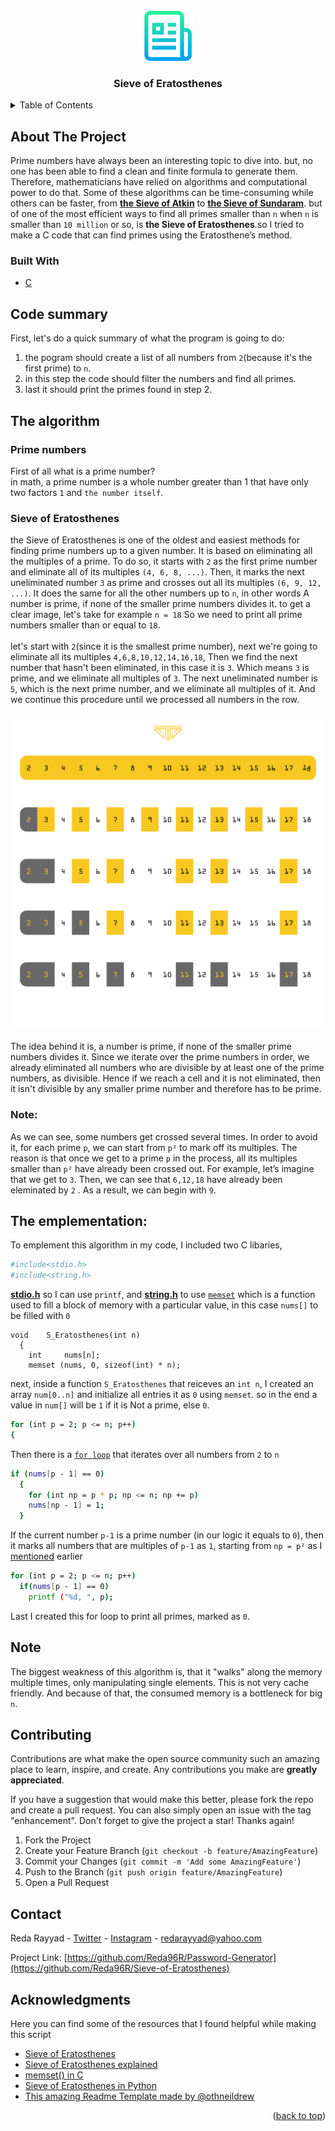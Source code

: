 <div id="top"></div>

<!-- PROJECT LOGO -->
<br />
<div align="center">
  <a href="https://github.com/Reda96R/Sieve-of-Eratosthenes">
    <img src="images/logo.png" alt="Logo" width="80" height="80">
  </a>

<h3 align="center">Sieve of Eratosthenes</h3>


</div>



<!-- TABLE OF CONTENTS -->
<details>
  <summary>Table of Contents</summary>
  <ol>
    <li>
      <a href="#about-the-project">About The Project</a>
      <ul>
        <li><a href="#built-with">Built With</a></li>
      </ul>
    </li>
    <li><a href="#code-summary">Code summary</a></li>
    <li><a href="#the-algorithm">The algorithm</a></li>
    <ul>
      <li><a href="#prime-numbers">Prime numbers</a></li>
      <li><a href="#sieve-of-eratosthenes">Sieve of Eratosthenes</a></li>
      </ul>
    <li><a href="#the-emplementation">The emplementation</a></li>
    <li><a href="#note">Note</a></li>
    <li><a href="#contributing">Contributing</a></li>
    <li><a href="#contact">Contact</a></li>
    <li><a href="#acknowledgments">Acknowledgments</a></li>


  </ol>
</details>



<!-- ABOUT THE PROJECT -->
## About The Project
Prime numbers have always been an interesting topic to dive into. but, no one has been able to find a clean and finite formula to generate them. Therefore, mathematicians have relied on algorithms and computational power to do that. Some of these algorithms can be time-consuming while others can be faster, from <strong><a href="https://en.wikipedia.org/wiki/Sieve_of_Atkin">the Sieve of Atkin</a></strong> to <strong><a href="https://en.wikipedia.org/wiki/Sieve_of_Sundaram">the  Sieve of Sundaram</a></strong>. but of one of the most efficient ways to find all primes smaller than `n` when `n` is smaller than `10 million` or so, is <strong>the Sieve of Eratosthenes</strong>.so I tried to make a C code that can find primes using the Eratosthene’s method.
### Built With
* [C](https://www.iso.org/standard/74528.html)


## Code summary
 First, let's do a quick summary of what the program is going to do:
 1. the pogram should create a list of all numbers from `2`(because it's the first prime) to `n`.
 2. in this step the code should filter the numbers and find all primes.
 3. last it should print the primes found in step 2.


<!-- The algorithm-->
## The algorithm

### Prime numbers
First of all what is a prime number?<br>
in math, a prime number is a whole number greater than 1 that have only two factors `1` and `the number itself`.

### Sieve of Eratosthenes
the Sieve of Eratosthenes is one of the oldest and easiest methods for finding prime numbers up to a given number. It is based on eliminating all the multiples of a prime. To do so, it starts with `2` as the first prime number and eliminate all of its multiples `(4, 6, 8, ...)`. Then, it marks the next uneliminated number `3` as prime and crosses out all its multiples `(6, 9, 12, ...)`. It does the same for all the other numbers up to `n`, in other words A number is prime, if none of the smaller prime numbers divides it.
to get a clear image, let's take for example `n = 18` So we need to print all prime numbers smaller than or equal to `18`.
<br><br>
let's start with `2`(since it is the smallest prime number), next we're going to eliminate all its multiples `4,6,8,10,12,14,16,18`, Then we find the next number that hasn't been eliminated, in this case it is `3`. Which means `3` is prime, and we eliminate all multiples of `3`. The next uneliminated number is `5`, which is the next prime number, and we eliminate all multiples of it. And we continue this procedure until we processed all numbers in the row.
<div align="center"><a href="#"><img src="images/Explain.png" alt="Explaining" width="700"></a></div>
<br>
The idea behind it is, a number is prime, if none of the smaller prime numbers divides it. Since we iterate over the prime numbers in order, we already eliminated all numbers who are divisible by at least one of the prime numbers, as divisible. Hence if we reach a cell and it is not eliminated, then it isn't divisible by any smaller prime number and therefore has to be prime.

### Note:
As we can see, some numbers get crossed several times. In order to avoid it, for each prime `p`, we can start from `p²` to mark off its multiples. The reason is that once we get to a prime `p` in the process, all its multiples smaller than `p²` have already been crossed out. For example, let’s imagine that we get to `3`. Then, we can see that `6,12,18` have already been eleminated by `2` . As a result, we can begin with `9`.

## The emplementation: 
To emplement this algorithm in my code, I included two C libaries,
```sh
#include<stdio.h>
#include<string.h>
```
<strong><a href="https://www.tutorialspoint.com/c_standard_library/stdio_h.htm">stdio.h</a></strong> so I can use `printf`, and <strong><a href="https://www.tutorialspoint.com/c_standard_library/string_h.htm">string.h</a></strong> to use <a href="https://www.geeksforgeeks.org/memset-c-example/">`memset`</a> which is a function used to fill a block of memory with a particular value, in this case `nums[]` to be filled with `0`
```ssh
void    S_Eratosthenes(int n)
  {
    int     nums[n];
    memset (nums, 0, sizeof(int) * n);

```
next, inside a function `S_Eratosthenes` that reiceves an `int n`, I created an array `num[0..n]` and initialize all entries it as `0` using `memset`. so in the end a value in `num[]` will be `1` if it is Not a prime, else `0`.
```sh
for (int p = 2; p <= n; p++)
{

```
Then there is a <a href="https://www.programiz.com/c-programming/c-for-loop">`for loop`</a> that iterates over all numbers from `2` to `n`
```sh
if (nums[p - 1] == 0)
  {
    for (int np = p * p; np <= n; np += p)
    nums[np - 1] = 1;
  }

```
If the current number `p-1` is a prime number (in our logic it equals to `0`), then it marks all numbers that are multiples of `p-1` as `1`, starting from `np = p²` as I <a href="#note">mentioned</a> earlier
```sh
for (int p = 2; p <= n; p++)
  if(nums[p - 1] == 0)
    printf ("%d, ", p);
```
Last I created this for loop to print all primes, marked as `0`.

## Note
The biggest weakness of this algorithm is, that it "walks" along the memory multiple times, only manipulating single elements. This is not very cache friendly. And because of that, the consumed memory is a bottleneck for big `n`.
<!-- CONTRIBUTING -->
## Contributing

Contributions are what make the open source community such an amazing place to learn, inspire, and create. Any contributions you make are **greatly appreciated**.

If you have a suggestion that would make this better, please fork the repo and create a pull request. You can also simply open an issue with the tag "enhancement".
Don't forget to give the project a star! Thanks again!

1. Fork the Project
2. Create your Feature Branch (`git checkout -b feature/AmazingFeature`)
3. Commit your Changes (`git commit -m 'Add some AmazingFeature'`)
4. Push to the Branch (`git push origin feature/AmazingFeature`)
5. Open a Pull Request

<!-- CONTACT -->
## Contact

Reda Rayyad - [Twitter](https://twitter.com/reda_rayyad) - [Instagram](https://www.instagram.com/reda_rayyad/) - redarayyad@yahoo.com

Project Link: [https://github.com/Reda96R/Password-Generator](https://github.com/Reda96R/Sieve-of-Eratosthenes)

<!-- ACKNOWLEDGMENTS -->
## Acknowledgments
Here you can find some of the resources that I found helpful while making this script
* [Sieve of Eratosthenes](https://en.wikipedia.org/wiki/Sieve_of_Eratosthenes)
* [Sieve of Eratosthenes explained](https://www.youtube.com/watch?v=klcIklsWzrY)
* [memset() in C](https://www.geeksforgeeks.org/memset-c-example/)
* [Sieve of Eratosthenes in Python](https://www.youtube.com/watch?v=hA33qcD_Quc)
* [This amazing Readme Template made by @othneildrew](https://github.com/othneildrew/Best-README-Template)

<p align="right">(<a href="#top">back to top</a>)</p>

<!-- MARKDOWN LINKS & IMAGES -->
<!-- https://www.markdownguide.org/basic-syntax/#reference-style-links -->
[contributors-shield]: https://img.shields.io/github/contributors/Reda96R/Password-Generator.svg?style=for-the-badge
[contributors-url]: https://github.com/Reda96R/Password-Generator/graphs/contributors
[forks-shield]: https://img.shields.io/github/forks/Reda96R/Password-Generator.svg?style=for-the-badge
[forks-url]: https://github.com/Reda96R/Password-Generator/network/members
[stars-shield]: https://img.shields.io/github/stars/Reda96R/Password-Generator.svg?style=for-the-badge
[stars-url]: https://github.com/Reda96R/Password-Generator/stargazers
[issues-shield]: https://img.shields.io/github/issues/Reda96R/Password-Generator.svg?style=for-the-badge
[linkedin-shield]: https://img.shields.io/badge/-LinkedIn-black.svg?style=for-the-badge&logo=linkedin&colorB=555
[linkedin-url]: https://linkedin.com/in/reda_rayyad
